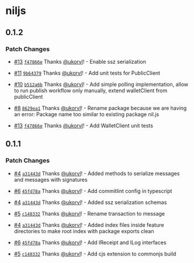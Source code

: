 # niljs

## 0.1.2

### Patch Changes

- [#13](https://github.com/NilFoundation/nil.js/pull/13) [`f47866e`](https://github.com/NilFoundation/nil.js/commit/f47866ebf12dff028f90283bf23158365a7a53f8) Thanks [@ukorvl](https://github.com/ukorvl)! - Enable ssz serialization

- [#11](https://github.com/NilFoundation/nil.js/pull/11) [`9b64379`](https://github.com/NilFoundation/nil.js/commit/9b643799c27f9014158fe612a169ee673c2640f1) Thanks [@ukorvl](https://github.com/ukorvl)! - Add unit tests for PublicClient

- [#10](https://github.com/NilFoundation/nil.js/pull/10) [`b512a6b`](https://github.com/NilFoundation/nil.js/commit/b512a6bb0c8ecfcd8bb4ead44e6241494402afb2) Thanks [@ukorvl](https://github.com/ukorvl)! - Add simple polling implementation, allow to run publish workflow only manually, extend walletClient from publicClient

- [#8](https://github.com/NilFoundation/nil.js/pull/8) [`8629ea1`](https://github.com/NilFoundation/nil.js/commit/8629ea139786c866f89907e46a828c32d61c76d9) Thanks [@ukorvl](https://github.com/ukorvl)! - Rename package because we are having an error: Package name too similar to existing package nil.js

- [#13](https://github.com/NilFoundation/nil.js/pull/13) [`f47866e`](https://github.com/NilFoundation/nil.js/commit/f47866ebf12dff028f90283bf23158365a7a53f8) Thanks [@ukorvl](https://github.com/ukorvl)! - Add WalletClient unit tests

## 0.1.1

### Patch Changes

- [#4](https://github.com/NilFoundation/nil.js/pull/4) [`a31443d`](https://github.com/NilFoundation/nil.js/commit/a31443d0fc7515f88b2cbd4ec1cf85a3dc97505c) Thanks [@ukorvl](https://github.com/ukorvl)! - Added methods to serialize messages and messages with signatures

- [#6](https://github.com/NilFoundation/nil.js/pull/6) [`45fd78a`](https://github.com/NilFoundation/nil.js/commit/45fd78a87b109e06b9195d8a44c26f43a1ae4801) Thanks [@ukorvl](https://github.com/ukorvl)! - Add commitlint config in typescript

- [#4](https://github.com/NilFoundation/nil.js/pull/4) [`a31443d`](https://github.com/NilFoundation/nil.js/commit/a31443d0fc7515f88b2cbd4ec1cf85a3dc97505c) Thanks [@ukorvl](https://github.com/ukorvl)! - Added ssz serialization schemas

- [#5](https://github.com/NilFoundation/nil.js/pull/5) [`c148332`](https://github.com/NilFoundation/nil.js/commit/c148332e951cfc970d0ccfe27552d15e7badf900) Thanks [@ukorvl](https://github.com/ukorvl)! - Rename transaction to message

- [#4](https://github.com/NilFoundation/nil.js/pull/4) [`a31443d`](https://github.com/NilFoundation/nil.js/commit/a31443d0fc7515f88b2cbd4ec1cf85a3dc97505c) Thanks [@ukorvl](https://github.com/ukorvl)! - Added index files inside feature directories to make root index with package exports clean

- [#6](https://github.com/NilFoundation/nil.js/pull/6) [`45fd78a`](https://github.com/NilFoundation/nil.js/commit/45fd78a87b109e06b9195d8a44c26f43a1ae4801) Thanks [@ukorvl](https://github.com/ukorvl)! - Add IReceipt and ILog interfaces

- [#5](https://github.com/NilFoundation/nil.js/pull/5) [`c148332`](https://github.com/NilFoundation/nil.js/commit/c148332e951cfc970d0ccfe27552d15e7badf900) Thanks [@ukorvl](https://github.com/ukorvl)! - Add cjs extension to commonjs build
